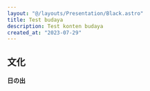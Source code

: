 ```yaml
---
layout: "@/layouts/Presentation/Black.astro"
title: Test budaya
description: Test konten budaya
created_at: "2023-07-29"
---
```


<section>
  <h1>文化</h1>

  <h4>日の出</h4>
</section>
